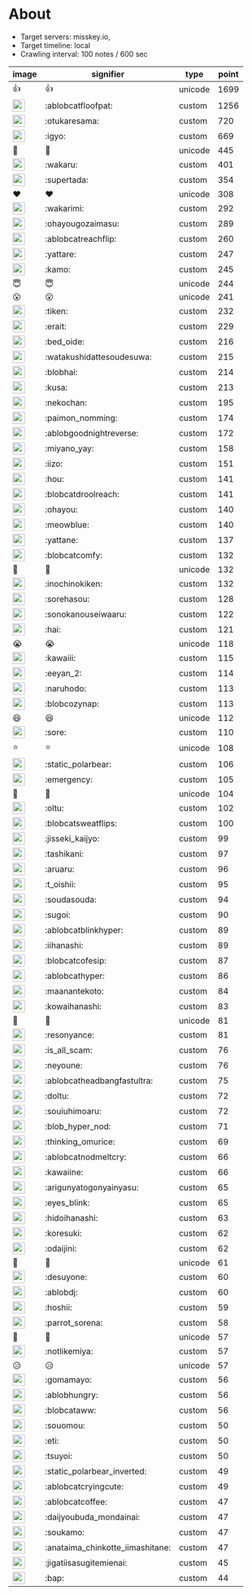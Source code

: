 # About
- Target servers: misskey.io,
- Target timeline: local
- Crawling interval: 100 notes / 600 sec


|image|signifier|type|point|
|----|----|----|----|
|👍|👍|unicode|1699|
|<img height="24" src="https://misskey.io/emoji/ablobcatfloofpat.webp">|:ablobcatfloofpat:|custom|1256|
|<img height="24" src="https://misskey.io/emoji/otukaresama.webp">|:otukaresama:|custom|720|
|<img height="24" src="https://misskey.io/emoji/igyo.webp">|:igyo:|custom|669|
|🎉|🎉|unicode|445|
|<img height="24" src="https://misskey.io/emoji/wakaru.webp">|:wakaru:|custom|401|
|<img height="24" src="https://misskey.io/emoji/supertada.webp">|:supertada:|custom|354|
|❤|❤|unicode|308|
|<img height="24" src="https://misskey.io/emoji/wakarimi.webp">|:wakarimi:|custom|292|
|<img height="24" src="https://misskey.io/emoji/ohayougozaimasu.webp">|:ohayougozaimasu:|custom|289|
|<img height="24" src="https://misskey.io/emoji/ablobcatreachflip.webp">|:ablobcatreachflip:|custom|260|
|<img height="24" src="https://misskey.io/emoji/yattare.webp">|:yattare:|custom|247|
|<img height="24" src="https://misskey.io/emoji/kamo.webp">|:kamo:|custom|245|
|😇|😇|unicode|244|
|😮|😮|unicode|241|
|<img height="24" src="https://misskey.io/emoji/tiken.webp">|:tiken:|custom|232|
|<img height="24" src="https://misskey.io/emoji/erait.webp">|:erait:|custom|229|
|<img height="24" src="https://misskey.io/emoji/bed_oide.webp">|:bed_oide:|custom|216|
|<img height="24" src="https://misskey.io/emoji/watakushidattesoudesuwa.webp">|:watakushidattesoudesuwa:|custom|215|
|<img height="24" src="https://misskey.io/emoji/blobhai.webp">|:blobhai:|custom|214|
|<img height="24" src="https://misskey.io/emoji/kusa.webp">|:kusa:|custom|213|
|<img height="24" src="https://misskey.io/emoji/nekochan.webp">|:nekochan:|custom|195|
|<img height="24" src="https://misskey.io/emoji/paimon_nomming.webp">|:paimon_nomming:|custom|174|
|<img height="24" src="https://misskey.io/emoji/ablobgoodnightreverse.webp">|:ablobgoodnightreverse:|custom|172|
|<img height="24" src="https://misskey.io/emoji/miyano_yay.webp">|:miyano_yay:|custom|158|
|<img height="24" src="https://misskey.io/emoji/iizo.webp">|:iizo:|custom|151|
|<img height="24" src="https://misskey.io/emoji/hou.webp">|:hou:|custom|141|
|<img height="24" src="https://misskey.io/emoji/blobcatdroolreach.webp">|:blobcatdroolreach:|custom|141|
|<img height="24" src="https://misskey.io/emoji/ohayou.webp">|:ohayou:|custom|140|
|<img height="24" src="https://misskey.io/emoji/meowblue.webp">|:meowblue:|custom|140|
|<img height="24" src="https://misskey.io/emoji/yattane.webp">|:yattane:|custom|137|
|<img height="24" src="https://misskey.io/emoji/blobcatcomfy.webp">|:blobcatcomfy:|custom|132|
|🤯|🤯|unicode|132|
|<img height="24" src="https://misskey.io/emoji/inochinokiken.webp">|:inochinokiken:|custom|132|
|<img height="24" src="https://misskey.io/emoji/sorehasou.webp">|:sorehasou:|custom|128|
|<img height="24" src="https://misskey.io/emoji/sonokanouseiwaaru.webp">|:sonokanouseiwaaru:|custom|122|
|<img height="24" src="https://misskey.io/emoji/hai.webp">|:hai:|custom|121|
|😭|😭|unicode|118|
|<img height="24" src="https://misskey.io/emoji/kawaiii.webp">|:kawaiii:|custom|115|
|<img height="24" src="https://misskey.io/emoji/eeyan_2.webp">|:eeyan_2:|custom|114|
|<img height="24" src="https://misskey.io/emoji/naruhodo.webp">|:naruhodo:|custom|113|
|<img height="24" src="https://misskey.io/emoji/blobcozynap.webp">|:blobcozynap:|custom|113|
|😆|😆|unicode|112|
|<img height="24" src="https://misskey.io/emoji/sore.webp">|:sore:|custom|110|
|⭐|⭐|unicode|108|
|<img height="24" src="https://misskey.io/emoji/static_polarbear.webp">|:static_polarbear:|custom|106|
|<img height="24" src="https://misskey.io/emoji/emergency.webp">|:emergency:|custom|105|
|🥴|🥴|unicode|104|
|<img height="24" src="https://misskey.io/emoji/oltu.webp">|:oltu:|custom|102|
|<img height="24" src="https://misskey.io/emoji/blobcatsweatflips.webp">|:blobcatsweatflips:|custom|100|
|<img height="24" src="https://misskey.io/emoji/jisseki_kaijyo.webp">|:jisseki_kaijyo:|custom|99|
|<img height="24" src="https://misskey.io/emoji/tashikani.webp">|:tashikani:|custom|97|
|<img height="24" src="https://misskey.io/emoji/aruaru.webp">|:aruaru:|custom|96|
|<img height="24" src="https://misskey.io/emoji/t_oishii.webp">|:t_oishii:|custom|95|
|<img height="24" src="https://misskey.io/emoji/soudasouda.webp">|:soudasouda:|custom|94|
|<img height="24" src="https://misskey.io/emoji/sugoi.webp">|:sugoi:|custom|90|
|<img height="24" src="https://misskey.io/emoji/ablobcatblinkhyper.webp">|:ablobcatblinkhyper:|custom|89|
|<img height="24" src="https://misskey.io/emoji/iihanashi.webp">|:iihanashi:|custom|89|
|<img height="24" src="https://misskey.io/emoji/blobcatcofesip.webp">|:blobcatcofesip:|custom|87|
|<img height="24" src="https://misskey.io/emoji/ablobcathyper.webp">|:ablobcathyper:|custom|86|
|<img height="24" src="https://misskey.io/emoji/maanantekoto.webp">|:maanantekoto:|custom|84|
|<img height="24" src="https://misskey.io/emoji/kowaihanashi.webp">|:kowaihanashi:|custom|83|
|🤔|🤔|unicode|81|
|<img height="24" src="https://misskey.io/emoji/resonyance.webp">|:resonyance:|custom|81|
|<img height="24" src="https://misskey.io/emoji/is_all_scam.webp">|:is_all_scam:|custom|76|
|<img height="24" src="https://misskey.io/emoji/neyoune.webp">|:neyoune:|custom|76|
|<img height="24" src="https://misskey.io/emoji/ablobcatheadbangfastultra.webp">|:ablobcatheadbangfastultra:|custom|75|
|<img height="24" src="https://misskey.io/emoji/doltu.webp">|:doltu:|custom|72|
|<img height="24" src="https://misskey.io/emoji/souiuhimoaru.webp">|:souiuhimoaru:|custom|72|
|<img height="24" src="https://misskey.io/emoji/blob_hyper_nod.webp">|:blob_hyper_nod:|custom|71|
|<img height="24" src="https://misskey.io/emoji/thinking_omurice.webp">|:thinking_omurice:|custom|69|
|<img height="24" src="https://misskey.io/emoji/ablobcatnodmeltcry.webp">|:ablobcatnodmeltcry:|custom|66|
|<img height="24" src="https://misskey.io/emoji/kawaiine.webp">|:kawaiine:|custom|66|
|<img height="24" src="https://misskey.io/emoji/arigunyatogonyainyasu.webp">|:arigunyatogonyainyasu:|custom|65|
|<img height="24" src="https://misskey.io/emoji/eyes_blink.webp">|:eyes_blink:|custom|65|
|<img height="24" src="https://misskey.io/emoji/hidoihanashi.webp">|:hidoihanashi:|custom|63|
|<img height="24" src="https://misskey.io/emoji/koresuki.webp">|:koresuki:|custom|62|
|<img height="24" src="https://misskey.io/emoji/odaijini.webp">|:odaijini:|custom|62|
|👀|👀|unicode|61|
|<img height="24" src="https://misskey.io/emoji/desuyone.webp">|:desuyone:|custom|60|
|<img height="24" src="https://misskey.io/emoji/ablobdj.webp">|:ablobdj:|custom|60|
|<img height="24" src="https://misskey.io/emoji/hoshii.webp">|:hoshii:|custom|59|
|<img height="24" src="https://misskey.io/emoji/parrot_sorena.webp">|:parrot_sorena:|custom|58|
|🍮|🍮|unicode|57|
|<img height="24" src="https://misskey.io/emoji/notlikemiya.webp">|:notlikemiya:|custom|57|
|😥|😥|unicode|57|
|<img height="24" src="https://misskey.io/emoji/gomamayo.webp">|:gomamayo:|custom|56|
|<img height="24" src="https://misskey.io/emoji/ablobhungry.webp">|:ablobhungry:|custom|56|
|<img height="24" src="https://misskey.io/emoji/blobcataww.webp">|:blobcataww:|custom|56|
|<img height="24" src="https://misskey.io/emoji/souomou.webp">|:souomou:|custom|50|
|<img height="24" src="https://misskey.io/emoji/eti.webp">|:eti:|custom|50|
|<img height="24" src="https://misskey.io/emoji/tsuyoi.webp">|:tsuyoi:|custom|50|
|<img height="24" src="https://misskey.io/emoji/static_polarbear_inverted.webp">|:static_polarbear_inverted:|custom|49|
|<img height="24" src="https://misskey.io/emoji/ablobcatcryingcute.webp">|:ablobcatcryingcute:|custom|49|
|<img height="24" src="https://misskey.io/emoji/ablobcatcoffee.webp">|:ablobcatcoffee:|custom|47|
|<img height="24" src="https://misskey.io/emoji/daijyoubuda_mondainai.webp">|:daijyoubuda_mondainai:|custom|47|
|<img height="24" src="https://misskey.io/emoji/soukamo.webp">|:soukamo:|custom|47|
|<img height="24" src="https://misskey.io/emoji/anataima_chinkotte_iimashitane.webp">|:anataima_chinkotte_iimashitane:|custom|47|
|<img height="24" src="https://misskey.io/emoji/jigatiisasugitemienai.webp">|:jigatiisasugitemienai:|custom|45|
|<img height="24" src="https://misskey.io/emoji/bap.webp">|:bap:|custom|44|
